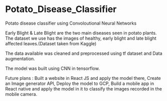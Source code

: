 # Potato_Disease_Classifier
Potato disease classifier using Convoloutional Neural Networks

Early Blight & Late Blight  are the two main diseases seen in potato plants.  The dataset we use has the images of healthy, early blight and late blight affected leaves.(Dataset taken from Kaggle)

The data available was cleaned and preprocessed using tf dataset and Data augmentation.

The model was built using CNN in tensorflow.

Future plans : Built a website in React JS and apply the model there, Create an Image generator API, Deploy the model to GCP, Build a mobile app in React native and apply the model in it to classify the images recorded in the mobile camera.
